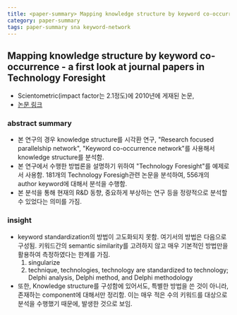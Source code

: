 ```yaml
---
title: <paper-summary> Mapping knowledge structure by keyword co-occurrence - a first look at journal papers in Technology Foresight
category: paper-summary
tags: paper-summary sna keyword-network
---
```


## Mapping knowledge structure by keyword co-occurrence - a first look at journal papers in Technology Foresight

- Scientometric(impact factor는 2.1정도)에 2010년에 게재된 논문, 
- [논문 링크](https://link.springer.com/article/10.1007/s11192-010-0259-8)

### abstract summary 

- 본 연구의 경우 knowledge structure를 시각환 연구, "Research focused parallelship network", "Keyword co-occurrence network"를 사용해서 knowledge structure를 분석함. 
- 본 연구에서 수행한 방법론을 설명하기 위하여 "Technology Foresight"를 예제로서 사용함. 181개의 Technology Foresigh관련 논문을 분석하여, 556개의 author keyword에 대해서 분석을 수행함. 
- 본 분석을 통해 현재의 R&D 동향, 중요하게 부상하는 연구 등을 정량적으로 분석할 수 있었다는 의미를 가짐. 


### insight

- keyword standardization의 방법이 고도화되지 못함. 여기서의 방법은 다음으로 구성됨. 키워드간의 semantic similarity를 고려하지 않고 매우 기본적인 방법만을 활용하여 측정하였다는 한계를 가짐.
    1) singularize
    2) technique, technologies, technology are standardized to technology; Delphi analysis, Delphi method, and Delphi methodology
- 또한, Knowledge structure를 구성함에 있어서도, 특별한 방법을 쓴 것이 아니라, 존재하는 component에 대해서만 정리함. 이는 매우 적은 수의 키워드를 대상으로 분석을 수행했기 때문에, 발생한 것으로 보임.